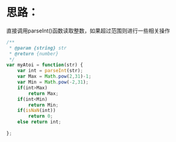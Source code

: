 # 思路：  
直接调用parseInt()函数读取整数，如果超过范围则进行一些相关操作  

```javascript
/**
 * @param {string} str
 * @return {number}
 */
var myAtoi = function(str) {
    var int = parseInt(str);
    var Max = Math.pow(2,31)-1;
    var Min = Math.pow(-2,31);
    if(int>Max)
        return Max;
    if(int<Min)
        return Min;
    if(isNaN(int))
        return 0;
    else return int;
    
};
```
